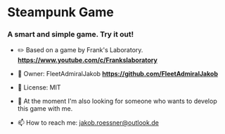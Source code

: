 # Steampunk Game

### A smart and simple game. **Try it out!**

- ✏️ Based on a game by Frank's Laboratory. **https://www.youtube.com/c/Frankslaboratory**

- 🚀 Owner: FleetAdmiralJakob **https://github.com/FleetAdmiralJakob**

- 📜 License: MIT

- 💞️ At the moment I'm also looking for someone who wants to develop this game with me.

- 📫 How to reach me: jakob.roessner@outlook.de
